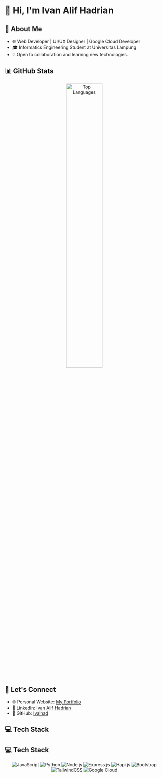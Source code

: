 # 👋 Hi, I'm Ivan Alif Hadrian

## 🚀 About Me
- 🌐 Web Developer | UI/UX Designer | Google Cloud Developer
- 🎓 Informatics Engineering Student at Universitas Lampung  
- 💡 Open to collaboration and learning new technologies.  

## 📊 GitHub Stats
<p align="center">
  <img src="https://github-readme-stats.vercel.app/api/top-langs/?username=Ivalhad&layout=compact&theme=radical" alt="Top Languages" width="48%" />
</p>

## 🔗 Let's Connect
- 🌐 Personal Website: [My Portfolio](https://ivalhad.vercel.app/)  
- 💼 LinkedIn: [Ivan Alif Hadrian](https://www.linkedin.com/in/ivan-alif-hadrian/)  
- 📂 GitHub: [Ivalhad](https://github.com/Ivalhad)

## 💻 Tech Stack
## 💻 Tech Stack
<p align="center">
  <img src="https://img.shields.io/badge/JavaScript-%23F7DF1E.svg?style=flat-square&logo=javascript&logoColor=black" alt="JavaScript">
  <img src="https://img.shields.io/badge/Python-%233776AB.svg?style=flat-square&logo=python&logoColor=white" alt="Python">
  <img src="https://img.shields.io/badge/Node.js-%23339933.svg?style=flat-square&logo=node.js&logoColor=white" alt="Node.js">
  <img src="https://img.shields.io/badge/Express.js-%23000000.svg?style=flat-square&logo=express&logoColor=white" alt="Express.js">
  <img src="https://img.shields.io/badge/Hapi.js-%23FBD157.svg?style=flat-square&logo=hapi&logoColor=black" alt="Hapi.js">
  <img src="https://img.shields.io/badge/Bootstrap-%23563D7C.svg?style=flat-square&logo=bootstrap&logoColor=white" alt="Bootstrap">
  <img src="https://img.shields.io/badge/TailwindCSS-%2306B6D4.svg?style=flat-square&logo=tailwind-css&logoColor=white" alt="TailwindCSS">
  <img src="https://img.shields.io/badge/Google%20Cloud-%234285F4.svg?style=flat-square&logo=google-cloud&logoColor=white" alt="Google Cloud">
</p>

